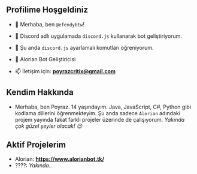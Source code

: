 
## Profilime Hoşgeldiniz

- 👋 Merhaba, ben `@efendybtw`!
- 👀 Discord adlı uygulamada `discord.js` kullanarak bot geliştiriyorum.
- 🌱 Şu anda `discord.js` ayarlamalı komutları öğreniyorum.
               
- 💞️ Alorian Bot Geliştiricisi
- 📫 İletişim için: **poyrazcritix@gmail.com**


## Kendim Hakkında

- Merhaba, ben Poyraz. 14 yaşındayım. Java, JavaScript, C#, Python gibi kodlama dillerini öğrenmekteyim. Şu anda sadece `Alorian` adındaki projem yayında fakat farklı projeler üzerinde de çalışıyorum. *Yakında çok güzel şeyler olacak! 😉*  


## Aktif Projelerim

- Alorian: **https://www.alorianbot.tk/**
- ????: *Yakında..*
